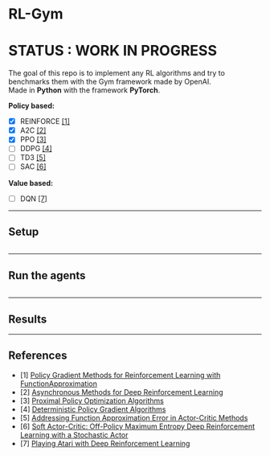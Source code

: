 # RL-Gym

# STATUS : WORK IN PROGRESS

The goal of this repo is to implement any RL algorithms and try to benchmarks them with the Gym framework made by OpenAI.  
Made in **Python** with the framework **PyTorch**.

**Policy based:**
- [x] REINFORCE [[1]](#references)
- [x] A2C [[2]](#references)
- [x] PPO [[3]](#references)
- [ ] DDPG [[4]](#references)
- [ ] TD3 [[5]](#references)
- [ ] SAC [[6]](#references)

**Value based:**
- [ ] DQN [[7]](#references)

---

## Setup

```

```

---

## Run the agents

```

```

---

## Results

---

## References

- [1] [Policy Gradient Methods for Reinforcement Learning with FunctionApproximation](https://proceedings.neurips.cc/paper/1999/file/464d828b85b0bed98e80ade0a5c43b0f-Paper.pdf)  
- [2] [Asynchronous Methods for Deep Reinforcement Learning](https://arxiv.org/abs/1602.01783)  
- [3] [Proximal Policy Optimization Algorithms](https://arxiv.org/abs/1707.06347)
- [4] [Deterministic Policy Gradient Algorithms](https://proceedings.mlr.press/v32/silver14.pdf)
- [5] [Addressing Function Approximation Error in Actor-Critic Methods](https://arxiv.org/abs/1802.09477)
- [6] [Soft Actor-Critic: Off-Policy Maximum Entropy Deep Reinforcement Learning with a Stochastic Actor](https://arxiv.org/abs/1801.01290)
- [7] [Playing Atari with Deep Reinforcement Learning](https://www.cs.toronto.edu/~vmnih/docs/dqn.pdf)
